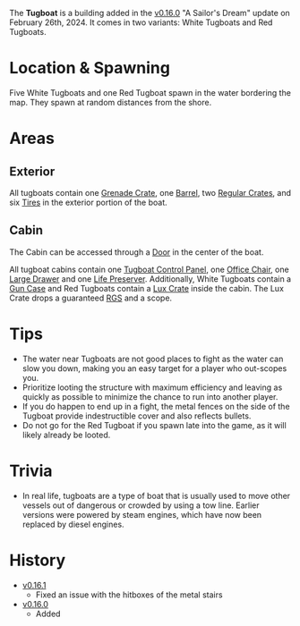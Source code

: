 The **Tugboat** is a building added in the [v0.16.0](https://github.com/HasangerGames/suroi/releases/tag/v0.16.0) "A Sailor's Dream" update on February 26th, 2024. It comes in two variants: White Tugboats and Red Tugboats.

# Location & Spawning

Five White Tugboats and one Red Tugboat spawn in the water bordering the map. They spawn at random distances from the shore.

# Areas

## Exterior

All tugboats contain one [Grenade Crate](/obstacles/grenade_crate), one [Barrel](/obstacles/barrel), two [Regular Crates](/obstacles/crates), and six [Tires](/obstacles/tire) in the exterior portion of the boat.

## Cabin

The Cabin can be accessed through a [Door](/obstacles/doors) in the center of the boat.

All tugboat cabins contain one [Tugboat Control Panel](/obstacles/tugboat_control_panel), one [Office Chair](/obstacles/office_chair), one [Large Drawer](/obstacles/drawers) and one [Life Preserver](/obstacles/life_preserver). Additionally, White Tugboats contain a [Gun Case](/obstacles/gun_case) and Red Tugboats contain a [Lux Crate](/obstacles/lux_crate) inside the cabin. The Lux Crate drops a guaranteed [RGS](/weapons/guns/rgs) and a scope.

# Tips

- The water near Tugboats are not good places to fight as the water can slow you down, making you an easy target for a player who out-scopes you.
- Prioritize looting the structure with maximum efficiency and leaving as quickly as possible to minimize the chance to run into another player.
- If you do happen to end up in a fight, the metal fences on the side of the Tugboat provide indestructible cover and also reflects bullets.
- Do not go for the Red Tugboat if you spawn late into the game, as it will likely already be looted.

# Trivia

- In real life, tugboats are a type of boat that is usually used to move other vessels out of dangerous or crowded by using a tow line. Earlier versions were powered by steam engines, which have now been replaced by diesel engines.

# History

- [v0.16.1](https://github.com/HasangerGames/suroi/releases/tag/v0.16.1)
  - Fixed an issue with the hitboxes of the metal stairs
- [v0.16.0](https://github.com/HasangerGames/suroi/releases/tag/v0.16.0)
  - Added